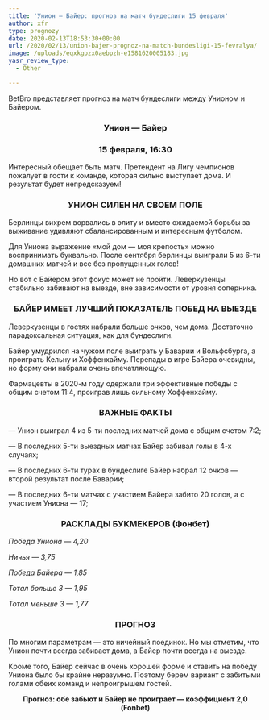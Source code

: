 ```yaml
---
title: 'Унион — Байер: прогноз на матч бундеслиги 15 февраля'
author: xfr
type: prognozy
date: 2020-02-13T18:53:30+00:00
url: /2020/02/13/union-bajer-prognoz-na-match-bundesligi-15-fevralya/
image: /uploads/eqxkgpzx0aebpzh-e1581620005183.jpg
yasr_review_type:
  - Other

---
```

BetBro представляет прогноз на матч бундеслиги между Унионом и Байером.

<h3 style="text-align: center">
  Унион &#8212; Байер
</h3>

<h3 style="text-align: center">
  15 февраля, 16:30
</h3>

Интересный обещает быть матч. Претендент на Лигу чемпионов пожалует в гости к команде, которая сильно выступает дома. И результат будет непредсказуем!

<h3 style="text-align: center">
  <strong>УНИОН СИЛЕН НА СВОЕМ ПОЛЕ</strong>
</h3>

Берлинцы вихрем ворвались в элиту и вместо ожидаемой борьбы за выживание удивляют сбалансированным и интересным футболом.

Для Униона выражение &#171;мой дом &#8212; моя крепость&#187; можно воспринимать буквально. После сентября берлинцы выиграли 5 из 6-ти домашних матчей и все без пропущенных голов!

Но вот с Байером этот фокус может не пройти. Леверкузенцы стабильно забивают на выезде, вне зависимости от уровня соперника.

<h3 style="text-align: center">
  <strong>БАЙЕР ИМЕЕТ ЛУЧШИЙ ПОКАЗАТЕЛЬ ПОБЕД НА ВЫЕЗДЕ</strong>
</h3>

Леверкузенцы в гостях набрали больше очков, чем дома. Достаточно парадоксальная ситуация, как для бундеслиги.

Байер умудрился на чужом поле выиграть у Баварии и Вольфсбурга, а проиграть Кельну и Хоффенхайму. Перепады в игре Байера очевидны, но форму они набрали очень впечатляющую.

Фармацевты в 2020-м году одержали три эффективные победы с общим счетом 11:4, проиграв лишь сильному Хоффенхайму.

<h3 style="text-align: center">
  <strong>ВАЖНЫЕ ФАКТЫ</strong>
</h3>

&#8212; Унион выиграл 4 из 5-ти последних матчей дома с общим счетом 7:2;

&#8212; В последних 5-ти выездных матчах Байер забивал голы в 4-х случаях;

&#8212; В последних 6-ти турах в бундеслиге Байер набрал 12 очков &#8212; второй результат после Баварии;

&#8212; В последних 6-ти матчах с участием Байера забито 20 голов, а с участием Униона &#8212; 17;

<h3 style="text-align: center">
  <strong>РАСКЛАДЫ БУКМЕКЕРОВ (Фонбет)</strong>
</h3>

_Победа Униона — 4,20_

_Ничья — 3,75_

_Победа Байера — 1,85_

_Тотал больше 3 — 1,95_

_Тотал меньше 3 — 1,77_

<h3 style="text-align: center">
  <strong>ПРОГНОЗ</strong>
</h3>

По многим параметрам &#8212; это ничейный поединок. Но мы отметим, что Унион почти всегда забивает дома, а Байер почти всегда на выезде.

Кроме того, Байер сейчас в очень хорошей форме и ставить на победу Униона было бы крайне неразумно. Поэтому берем вариант с забитыми голами обеих команд и непроигрышем гостей.

<p style="text-align: center">
  <strong>Прогноз: обе забьют и Байер не проиграет &#8212; коэффициент 2,0 (Fonbet)</strong>
</p>